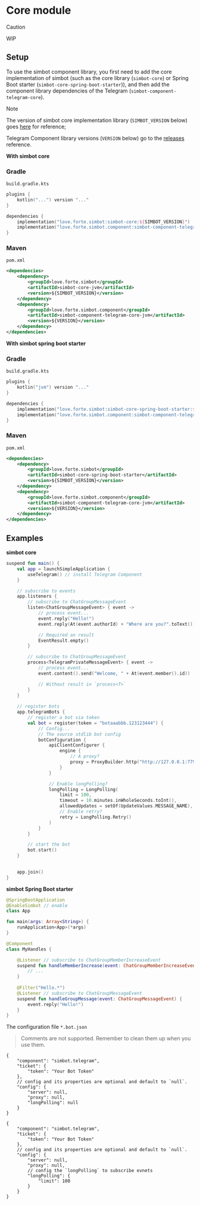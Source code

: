 # Core module

> [!caution]
> WIP

## Setup

To use the simbot component library, you first need to add the core implementation of simbot 
(such as the core library (`simbot-core`) or Spring Boot starter (`simbot-core-spring-boot-starter`)), 
and then add the component library dependencies of the Telegram (`simbot-component-telegram-core`).

> [!note]
> The version of simbot core implementation library (`SIMBOT_VERSION` below) goes [here](https://github.com/simple-robot/simpler-robot/releases) for reference;
> 
> Telegram Component library versions (`VERSION` below) go to the [releases](https://github.com/simple-robot/simbot-component-telegram/releases) reference.

**With simbot core**

### Gradle

`build.gradle.kts`

```kotlin
plugins {
    kotlin("...") version "..."
}

dependencies {
    implementation("love.forte.simbot:simbot-core:${SIMBOT_VERSION}")
    implementation("love.forte.simbot.component:simbot-component-telegram-core:$VERSION")
}
```

### Maven

`pom.xml`

```xml
<dependencies>
    <dependency>
        <groupId>love.forte.simbot</groupId>
        <artifactId>simbot-core-jvm</artifactId>
        <version>${SIMBOT_VERSION}</version>
    </dependency>
    <dependency>
        <groupId>love.forte.simbot.component</groupId>
        <artifactId>simbot-component-telegram-core-jvm</artifactId>
        <version>${VERSION}</version>
    </dependency>
</dependencies>
```

**With simbot spring boot starter**

### Gradle

`build.gradle.kts`

```kotlin
plugins {
    kotlin("jvm") version "..."
}

dependencies {
    implementation("love.forte.simbot:simbot-core-spring-boot-starter:${SIMBOT_VERSION}")
    implementation("love.forte.simbot.component:simbot-component-telegram-core:$VERSION")
}
```

### Maven

`pom.xml`

```xml
<dependencies>
    <dependency>
        <groupId>love.forte.simbot</groupId>
        <artifactId>simbot-core-spring-boot-starter</artifactId>
        <version>${SIMBOT_VERSION}</version>
    </dependency>
    <dependency>
        <groupId>love.forte.simbot.component</groupId>
        <artifactId>simbot-component-telegram-core-jvm</artifactId>
        <version>${VERSION}</version>
    </dependency>
</dependencies>
```

## Examples

**simbot core**

```Kotlin
suspend fun main() {
    val app = launchSimpleApplication { 
        useTelegram() // install Telegram Component
    }

    // subscribe to events
    app.listeners {
        // subscribe to ChatGroupMessageEvent 
        listen<ChatGroupMessageEvent> { event ->
            // process event...
            event.reply("Hello!")
            event.reply(At(event.authorId) + "Where are you?".toText())

            // Required an result
            EventResult.empty()
        }

        // subscribe to ChatGroupMessageEvent
        process<TelegramPrivateMessageEvent> { event ->
            // process event...
            event.content().send("Welcome, " + At(event.member().id))

            // Without result in `process<T>` 
        }
    }
    
    // register bots
    app.telegramBots {
        // register a bot via token
        val bot = register(token = "botaaabbb.123123444") {
            // Config...
            // The source stdlib bot config 
            botConfiguration {
                apiClientConfigurer {
                    engine {
                        // A proxy?
                        proxy = ProxyBuilder.http("http://127.0.0.1:7790")
                    }
                }

                // Enable longPolling?
                longPolling = LongPolling(
                    limit = 100,
                    timeout = 10.minutes.inWholeSeconds.toInt(),
                    allowedUpdates = setOf(UpdateValues.MESSAGE_NAME),
                    // Enable retry?
                    retry = LongPolling.Retry()
                )
            }
        }

        // start the bot
        bot.start()
    }

    
    app.join()   
}
```

**simbot Spring Boot starter**

```Kotlin
@SpringBootApplication
@EnableSimbot // enable
class App

fun main(args: Array<String>) {
    runApplication<App>(*args)
}

@Component
class MyHandles {

    @Listener // subscribe to ChatGroupMemberIncreaseEvent
    suspend fun handleMemberIncrease(event: ChatGroupMemberIncreaseEvent) {
        // ...
    }
    
    @Filter("Hello.*")
    @Listener // subscribe to ChatGroupMessageEvent
    suspend fun handleGroupMessage(event: ChatGroupMessageEvent) {
        event.reply("Hello!")
    }
}
```
The configuration file `*.bot.json`

> Comments are not supported. 
> Remember to clean them up when you use them.

```json5
{
    "component": "simbot.telegram",
    "ticket": {
        "token": "Your Bot Token"
    },
    // config and its properties are optional and default to `null`.
    "config": {
        "server": null,
        "proxy": null,
        "longPolling": null
    }
}
```


```json5
{
    "component": "simbot.telegram",
    "ticket": {
        "token": "Your Bot Token"
    },
    // config and its properties are optional and default to `null`.
    "config": {
        "server": null,
        "proxy": null,
        // config the `longPolling` to subscribe evnets
        "longPolling": {
            "limit": 100
        }
    }
}
```

